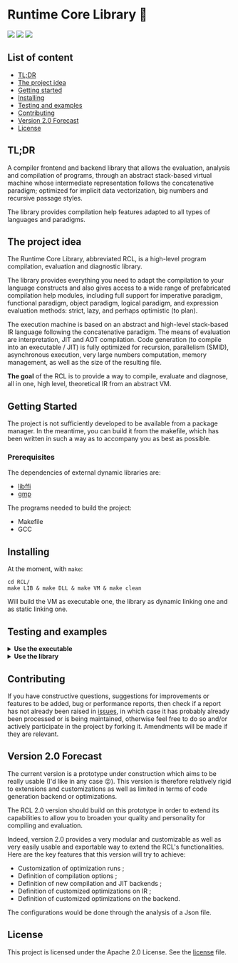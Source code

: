# Runtime Core Library 🧙

<img src="https://img.shields.io/badge/Made%20in-C-blue.svg?style=for-the-badge"> <img src="https://img.shields.io/github/stars/vanaur/RCL?color=blue&style=for-the-badge"> <img src="https://img.shields.io/badge/Version-0.1-brown.svg?style=for-the-badge">

## List of content

 - [TL;DR](#tldr)
 - [The project idea](#the-project-idea)
 - [Getting started](#getting-started)
 - [Installing](#installing)
 - [Testing and examples](#testing-and-examples)
 - [Contributing](#contributing)
 - [Version 2.0 Forecast](#version-20-forecast)
 - [License](#license)

## TL;DR
A compiler frontend and backend library that allows the evaluation, analysis and compilation of programs, through an abstract stack-based virtual machine whose intermediate representation follows the concatenative paradigm; optimized for implicit data vectorization, big numbers and recursive passage styles.

The library provides compilation help features adapted to all types of languages and paradigms.

## The project idea
The Runtime Core Library, abbreviated RCL, is a high-level program compilation, evaluation and diagnostic library.

The library provides everything you need to adapt the compilation to your language constructs and also gives access to a wide range of prefabricated compilation help modules, including full support for imperative paradigm, functional paradigm, object paradigm, logical paradigm, and expression evaluation methods: strict, lazy, and perhaps optimistic (to plan).

The execution machine is based on an abstract and high-level stack-based IR language following the concatenative paradigm. The means of evaluation are interpretation, JIT and AOT compilation. Code generation (to compile into an executable / JIT) is fully optimized for recursion, parallelism (SMID), asynchronous execution, very large numbers computation, memory management, as well as the size of the resulting file.

**The goal** of the RCL is to provide a way to compile, evaluate and diagnose, all in one, high level, theoretical IR from an abstract VM.

## Getting Started
The project is not sufficiently developed to be available from a package manager. In the meantime, you can build it from the makefile, which has been written in such a way as to accompany you as best as possible.

### Prerequisites

The dependencies of external dynamic libraries are:

 - [libffi](https://sourceware.org/libffi/)
 - [gmp](https://gmplib.org/)

The programs needed to build the project:

 - Makefile
 - GCC

## Installing

At the moment, with `make`:

```
cd RCL/
make LIB & make DLL & make VM & make clean
```

Will build the VM as executable one, the library as dynamic linking one and as static linking one.

## Testing and examples

<details><summary><b>Use the executable</b></summary>

The generated executable allows you to use the VM (only) through the REPL, but can also run entire files and programs.

Launch the executable with the option **`--repl`** and enter the interactive environment.

| COMMAND 	| Description                                                   	|
|---------	|---------------------------------------------------------------	|
| STACK   	| Displays the current program stack                            	|
| FREE    	| Deletes created variables, structures and functions           	|
| QUIT    	| Exit the program                                              	|
| HELP    	| Display the help menu                                         	|
| TYPEOF  	| Determines the type of the given expression                   	|
| STEP    	| Evaluates the given expression steps by steps                 	|
| EXEC    	| Evaluates the given expression                                	|
| EXECT   	| Evaluates the given expression and display the execution time 	|
| SET     	| Defines a new given option                                    	|
| OOF     	| Determines the algorithmic complexity of the given expression 	|
| OPT     	| /                                                             	|
| SHOW    	| /                                                             	|

You can enter an arithmetic expression with the reverse Polish syntax: `3 7 + 2 * 10 /`. Think of it as instructions on a stack:

```arm
load 3
load 7
add
load 2
mul
load 10
div
```

You can also send an IR file to the executable, it will evaluate it, for example:
```rust
.define
    // An optimized factorial function (with recursion)
    fac_acc =
        dup 1 swap lw quote
            [pop]
            [dup flip * swap -- fac_acc]
        ifte ;
    fac = 1 swap fac_acc ;

.main
    817 x\
    "The factorial of x = " puts
    x fac nvshow puts
```

To evaluate a file, simply pass it as a program argument. You can always use the REPL over it, as well as the functions that have been defined in the program.

</details>

<details><summary><b>Use the library</b></summary>

If you're using the library, make sure that the [header files](include/) are accessible from your compiler. and of course the library that you can link with `-lrcl`. Make sure these files are accessible from the command prompt you're using to build and testing.

All the features you'll need will be found in `RCL\Library\`.

The function `rcl_hello_world()` can be used from `RCL\Library\rclib.h`, it will display a `Hello, world!` for the RCL:

```c
#include <RCL\Library\rclib.h>

int main(int argc, char *argv[])
{
    // Calling the 'Hello, world!' function
    rcl_hello_world();
    return EXIT_SUCCESS;
}
```
If you want something more concrete, you can describe the AST of a program:

```c
#include <RCL\Library\rclib.h>
#include <RCL\Library\Primitive\Expression.h>

int main(int argc, char *argv[])
{
    rcl_expr_t cst_n1 = rcl_expr_cst_int(4);
    rcl_expr_t cst_n2 = rcl_expr_cst_int(8);
    rcl_expr_t my_exp = rcl_expr_add(cst_n1, cst_n2);

    printf("Input: 4 + 8\n");
    printf("RCL display: %s\n", rcl_show_ir_expr(my_exp));
    
    struct IResult res = rcl_evali_expr(my_exp);

    printf("Resulting: %d\n", res.main_returned);
    
    return EXIT_SUCCESS;
}
```

Or, if you don't like variables:

```c
#include <RCL\Library\rclib.h>
#include <RCL\Library\Primitive\Expression.h>

int main(int argc, char *argv[])
{
    rcl_expr_t my_exp =
        rcl_expr__mul(
            rcl_expr__var("4"),
            rcl_expr__add(
                rcl_expr__cst_int(3),
                rcl_expr__div(
                    rcl_expr__var("6"),
                    rcl_expr__cst_int(2))));

    printf("Input: 4 * (3 + (6 / 2))\n");
    printf("RCL display: %s\n", rcl_show_ir_expr(my_exp));
    
    struct IResult res = rcl_evali_expr(my_exp);

    printf("Resulting: %d\n", res.main_returned);
    
    return EXIT_SUCCESS;
}
```

Compile: `gcc -lrcl main.c -o main`.

Don't worry, it sounds barbaric when you put it that way, but what we've done here is really nothing more than the work your compiler will do from AST nodes.

</details>

## Contributing

If you have constructive questions, suggestions for improvements or features to be added, bug or performance reports, then check if a report has not already been raised in [issues](https://github.com/vanaur/RCL/issues), in which case it has probably already been processed or is being maintained, otherwise feel free to do so and/or actively participate in the project by forking it. Amendments will be made if they are relevant.

## Version 2.0 Forecast

The current version is a prototype under construction which aims to be really usable (I'd like in any case 😛). This version is therefore relatively rigid to extensions and customizations as well as limited in terms of code generation backend or optimizations.

The RCL 2.0 version should build on this prototype in order to extend its capabilities to allow you to broaden your quality and personality for compiling and evaluation.

Indeed, version 2.0 provides a very modular and customizable as well as very easily usable and exportable way to extend the RCL's functionalities. Here are the key features that this version will try to achieve:

 - Customization of optimization runs ;
 - Definition of compilation options ;
 - Definition of new compilation and JIT backends ;
 - Definition of customized optimizations on IR ;
 - Definition of customized optimizations on the backend. 

The configurations would be done through the analysis of a Json file.

## License
This project is licensed under the Apache 2.0 License. See the [license](https://github.com/vanaur/RCL/blob/master/LICENSE) file.

